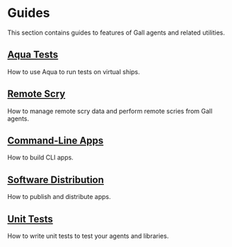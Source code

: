# Guides

This section contains guides to features of Gall agents and related utilities.

## [Aqua Tests](userspace/apps/guides/aqua)

How to use Aqua to run tests on virtual ships.

## [Remote Scry](userspace/apps/guides/remote-scry)

How to manage remote scry data and perform remote scries from Gall agents.

## [Command-Line Apps](userspace/apps/guides/cli-tutorial)

How to build CLI apps.

## [Software Distribution](userspace/apps/guides/software-distribution)

How to publish and distribute apps.

## [Unit Tests](userspace/apps/guides/unit-tests)

How to write unit tests to test your agents and libraries.
